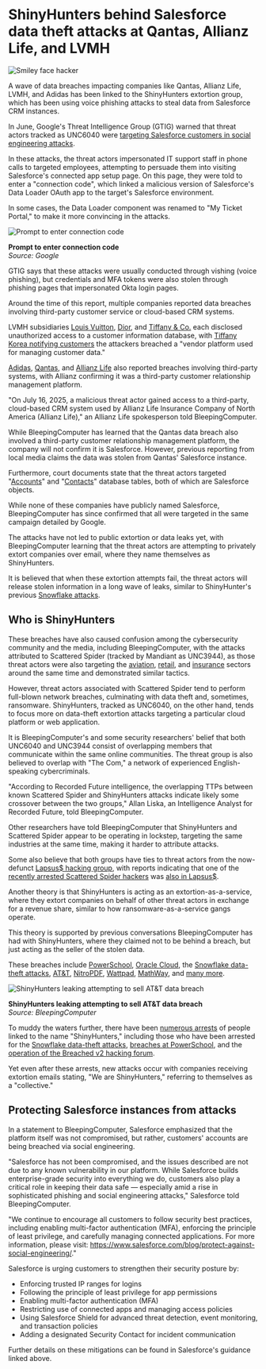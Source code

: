 # ShinyHunters behind Salesforce data theft attacks at Qantas, Allianz Life, and LVMH

![Smiley face hacker](https://www.bleepstatic.com/content/hl-images/2024/06/15/emoji-hacker.jpg)

A wave of data breaches impacting companies like Qantas, Allianz Life, LVMH, and Adidas has been linked to the ShinyHunters extortion group, which has been using voice phishing attacks to steal data from Salesforce CRM instances.

In June, Google's Threat Intelligence Group (GTIG) warned that threat actors tracked as UNC6040 were [targeting Salesforce customers in social engineering attacks](https://www.bleepingcomputer.com/news/security/google-hackers-target-salesforce-accounts-in-data-extortion-attacks/).

In these attacks, the threat actors impersonated IT support staff in phone calls to targeted employees, attempting to persuade them into visiting Salesforce's connected app setup page. On this page, they were told to enter a "connection code", which linked a malicious version of Salesforce's Data Loader OAuth app to the target's Salesforce environment.

In some cases, the Data Loader component was renamed to "My Ticket Portal," to make it more convincing in the attacks.

![Prompt to enter connection code](https://www.bleepstatic.com/images/news/u/1220909/2025/June/prompt.jpg)

**Prompt to enter connection code**  
_Source: Google_

GTIG says that these attacks were usually conducted through vishing (voice phishing), but credentials and MFA tokens were also stolen through phishing pages that impersonated Okta login pages.

Around the time of this report, multiple companies reported data breaches involving third-party customer service or cloud-based CRM systems.

LVMH subsidiaries [Louis Vuitton](https://www.bleepingcomputer.com/news/security/louis-vuitton-says-regional-data-breaches-tied-to-same-cyberattack/), [Dior](https://www.bleepingcomputer.com/news/security/fashion-giant-dior-discloses-cyberattack-warns-of-data-breach/), and [Tiffany & Co.](https://www.chosun.com/english/industry-en/2025/05/26/ORM5MULB7NEM7EBUFVXHVLSB4A/) each disclosed unauthorized access to a customer information database, with [Tiffany Korea notifying customers](http://www.chosun.com/english/industry-en/2025/05/26/ORM5MULB7NEM7EBUFVXHVLSB4A/) the attackers breached a "vendor platform used for managing customer data."

[Adidas](https://www.bleepingcomputer.com/news/security/adidas-warns-of-data-breach-after-customer-service-provider-hack/), [Qantas](https://www.bleepingcomputer.com/news/security/qantas-confirms-data-breach-impacts-57-million-customers/), and [Allianz Life](https://www.bleepingcomputer.com/news/security/allianz-life-confirms-data-breach-impacts-majority-of-14-million-customers/) also reported breaches involving third-party systems, with Allianz confirming it was a third-party customer relationship management platform.

"On July 16, 2025, a malicious threat actor gained access to a third-party, cloud-based CRM system used by Allianz Life Insurance Company of North America (Allianz Life)," an Allianz Life spokesperson told BleepingComputer.

While BleepingComputer has learned that the Qantas data breach also involved a third-party customer relationship management platform, the company will not confirm it is Salesforce. However, previous reporting from local media claims the data was stolen from Qantas' Salesforce instance.

Furthermore, court documents state that the threat actors targeted "[Accounts](https://help.salesforce.com/s/articleView?id=commerce.om%5Faccount%5Ffields.htm&type=5)" and "[Contacts](https://help.salesforce.com/s/articleView?id=commerce.om%5Fcontact%5Ffields.htm&language=en%5FUS&type=5)" database tables, both of which are Salesforce objects.

While none of these companies have publicly named Salesforce, BleepingComputer has since confirmed that all were targeted in the same campaign detailed by Google.

The attacks have not led to public extortion or data leaks yet, with BleepingComputer learning that the threat actors are attempting to privately extort companies over email, where they name themselves as ShinyHunters.

It is believed that when these extortion attempts fail, the threat actors will release stolen information in a long wave of leaks, similar to ShinyHunter's previous [Snowflake attacks](https://www.bleepingcomputer.com/news/security/snowflake-account-hacks-linked-to-santander-ticketmaster-breaches/).

## Who is ShinyHunters

These breaches have also caused confusion among the cybersecurity community and the media, including BleepingComputer, with the attacks attributed to Scattered Spider (tracked by Mandiant as UNC3944), as those threat actors were also targeting the [aviation](https://www.bleepingcomputer.com/news/security/scattered-spider-hackers-shift-focus-to-aviation-transportation-firms/), [retail](https://www.bleepingcomputer.com/news/security/google-scattered-spider-switches-targets-to-us-retail-chains/), and [insurance](https://www.bleepingcomputer.com/news/security/google-warns-scattered-spider-hackers-now-target-us-insurance-companies/) sectors around the same time and demonstrated similar tactics.

However, threat actors associated with Scattered Spider tend to perform full-blown network breaches, culminating with data theft and, sometimes, ransomware. ShinyHunters, tracked as UNC6040, on the other hand, tends to focus more on data-theft extortion attacks targeting a particular cloud platform or web application.

It is BleepingComputer's and some security researchers' belief that both UNC6040 and UNC3944 consist of overlapping members that communicate within the same online communities. The threat group is also believed to overlap with "The Com," a network of experienced English-speaking cybercriminals.

"According to Recorded Future intelligence, the overlapping TTPs between known Scattered Spider and ShinyHunters attacks indicate likely some crossover between the two groups," Allan Liska, an Intelligence Analyst for Recorded Future, told BleepingComputer.

Other researchers have told BleepingComputer that ShinyHunters and Scattered Spider appear to be operating in lockstep, targeting the same industries at the same time, making it harder to attribute attacks.

Some also believe that both groups have ties to threat actors from the now-defunct [Lapsus$ hacking group](https://www.bleepingcomputer.com/news/security/lapsus-teen-hackers-convicted-of-high-profile-cyberattacks/), with reports indicating that one of the [recently arrested Scattered Spider hackers](https://www.bleepingcomputer.com/news/security/four-arrested-in-uk-over-mands-co-op-harrods-cyberattacks/) was [also in Lapsus$](http://krebsonsecurity.com/2025/07/uk-charges-four-in-scattered-spider-ransom-group/).

Another theory is that ShinyHunters is acting as an extortion-as-a-service, where they extort companies on behalf of other threat actors in exchange for a revenue share, similar to how ransomware-as-a-service gangs operate.

This theory is supported by previous conversations BleepingComputer has had with ShinyHunters, where they claimed not to be behind a breach, but just acting as the seller of the stolen data.

These breaches include [PowerSchool](https://www.bleepingcomputer.com/news/security/powerschool-hacker-now-extorting-individual-school-districts/), [Oracle Cloud](https://www.bleepingcomputer.com/news/security/oracle-customers-confirm-data-stolen-in-alleged-cloud-breach-is-valid/), the [Snowflake data-theft attacks](https://www.bleepingcomputer.com/tag/snowflake/), [AT&T](https://www.bleepingcomputer.com/news/security/old-atandt-data-leak-repackaged-to-link-ssns-dobs-to-49m-phone-numbers/), [NitroPDF](https://www.bleepingcomputer.com/news/security/hacker-leaks-full-database-of-77-million-nitro-pdf-user-records/), [Wattpad](https://www.bleepingcomputer.com/news/security/wattpad-data-breach-exposes-account-info-for-millions-of-users/), [MathWay](https://www.bleepingcomputer.com/news/security/mathway-investigates-data-breach-after-25m-records-sold-on-dark-web/), and [many more](https://www.bleepingcomputer.com/news/security/hacker-leaks-386-million-user-records-from-18-companies-for-free/).

![ShinyHunters leaking attempting to sell AT&T data breach](https://www.bleepstatic.com/images/news/security/d/data-breaches/a/att/shiny-forum-post.png)

**ShinyHunters leaking attempting to sell AT&T data breach**  
_Source: BleepingComputer_

To muddy the waters further, there have been [numerous arrests](https://www.bleepingcomputer.com/news/security/shinyhunters-member-pleads-guilty-to-6-million-in-data-theft-damages/) of people linked to the name "ShinyHunters," including those who have been arrested for the [Snowflake data-theft attacks](https://www.bleepingcomputer.com/news/security/us-indicts-snowflake-hackers-who-extorted-25-million-from-3-victims/), [breaches at PowerSchool](https://www.bleepingcomputer.com/news/security/powerschool-hacker-pleads-guilty-to-student-data-extortion-scheme/), and the [operation of the Breached v2 hacking forum](https://www.bleepingcomputer.com/news/security/breachforums-hacking-forum-operators-reportedly-arrested-in-france/).

Yet even after these arrests, new attacks occur with companies receiving extortion emails stating, "We are ShinyHunters," referring to themselves as a "collective."

## Protecting Salesforce instances from attacks

In a statement to BleepingComputer, Salesforce emphasized that the platform itself was not compromised, but rather, customers' accounts are being breached via social engineering.

"Salesforce has not been compromised, and the issues described are not due to any known vulnerability in our platform. While Salesforce builds enterprise-grade security into everything we do, customers also play a critical role in keeping their data safe — especially amid a rise in sophisticated phishing and social engineering attacks," Salesforce told BleepingComputer.

"We continue to encourage all customers to follow security best practices, including enabling multi-factor authentication (MFA), enforcing the principle of least privilege, and carefully managing connected applications. For more information, please visit: <https://www.salesforce.com/blog/protect-against-social-engineering/>."

Salesforce is urging customers to strengthen their security posture by:

* Enforcing trusted IP ranges for logins
* Following the principle of least privilege for app permissions
* Enabling multi-factor authentication (MFA)
* Restricting use of connected apps and managing access policies
* Using Salesforce Shield for advanced threat detection, event monitoring, and transaction policies
* Adding a designated Security Contact for incident communication

Further details on these mitigations can be found in Salesforce's guidance linked above.